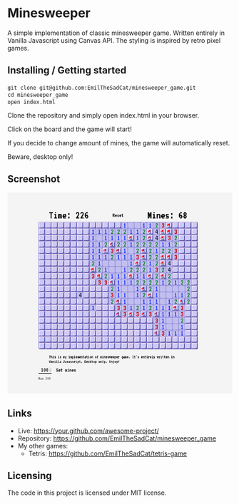 
# Minesweeper

A simple implementation of classic minesweeper game. Written entirely in Vanilla Javascript using Canvas API. 
The styling is inspired by retro pixel games.

## Installing / Getting started


```shell
git clone git@github.com:EmilTheSadCat/minesweeper_game.git
cd minesweeper_game
open index.html
```

Clone the repository and simply open index.html in your browser.

Click on the board and the game will start!

If you decide to change amount of mines, the game will automatically reset.

Beware, desktop only!

## Screenshot

![Screenshot from Minesweeper](screenshot_1.png)


## Links

- Live: https://your.github.com/awesome-project/
- Repository: https://github.com/EmilTheSadCat/minesweeper_game
- My other games:
  - Tetris: https://github.com/EmilTheSadCat/tetris-game


## Licensing

The code in this project is licensed under MIT license.

